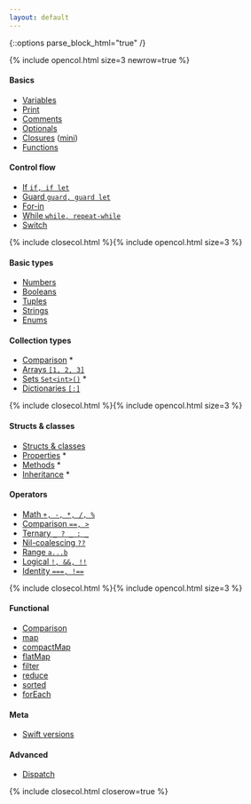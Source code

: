 ```yaml
---
layout: default
---
```

{::options parse_block_html="true" /}

{% include opencol.html size=3 newrow=true %}

#### Basics

* [Variables](/variables)
* [Print](/print)
* [Comments](/comments)
* [Optionals](/optionals)
* [Closures](/closures) ([mini](/closures-mini))
* [Functions](/functions)

#### Control flow

* [If `if, if let`](/if)
* [Guard `guard, guard let`](/guard)
* [For-in](/for-in)
* [While `while, repeat-while`](/while)
* [Switch](/switch)

{% include closecol.html %}{% include opencol.html size=3 %}

#### Basic types

* [Numbers](/numbers)
* [Booleans](/booleans)
* [Tuples](/tuples)
* [Strings](/strings)
* [Enums](/enums)

#### Collection types

* [Comparison](/collection-types-comparison) *
* [Arrays `[1, 2, 3]`](/arrays)
* [Sets `Set<int>()`](/sets) *
* [Dictionaries `[:]`](/dictionaries)

{% include closecol.html %}{% include opencol.html size=3 %}

#### Structs & classes

* [Structs & classes](/structs-and-classes)
* [Properties](/properties) *
* [Methods](/methods) *
* [Inheritance](/inheritance) *

#### Operators

* [Math `+, -, *, /, %`](/math)
* [Comparison `==, >`](/comparison)
* [Ternary `_ ? _ : _`](/ternary)
* [Nil-coalescing `??`](/nil-coalescing)
* [Range `a...b`](/range)
* [Logical `!, &&, !!`](/logical)
* [Identity `===, !==`](/identity)

{% include closecol.html %}{% include opencol.html size=3 %}

#### Functional

* [Comparison](/functional-methods-comparison)
* [map](/map)
* [compactMap](/compactmap)
* [flatMap](/flatmap)
* [filter](/filter)
* [reduce](/reduce)
* [sorted](/sorted)
* [forEach](/foreach)

#### Meta

* [Swift versions](/swift-versions)

#### Advanced

<!-- * [Errors](/errors) * -->
* [Dispatch](/dispatch)
<!-- * [Extensions](/extensions) * -->
<!-- * [Protocols](/protocols) * -->
<!-- * [Generics](/generics) * -->
<!-- * [Access control](/access-control) * -->

{% include closecol.html closerow=true %}